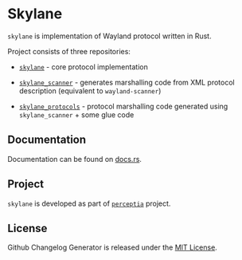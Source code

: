 Skylane
=======

`skylane` is implementation of Wayland protocol written in Rust.

Project consists of three repositories:

 - [`skylane`](https://github.com/perceptia/skylane) - core protocol implementation

 - [`skylane_scanner`](https://github.com/perceptia/skylane_scanner) - generates marshalling code
   from XML protocol description (equivalent to `wayland-scanner`)

 - [`skylane_protocols`](https://github.com/perceptia/skylane_protocols) - protocol marshalling code
   generated using `skylane_scanner` + some glue code

Documentation
-------------

Documentation can be found on [docs.rs](https://docs.rs/skylane_scanner).

Project
-------

`skylane` is developed as part of [`perceptia`](https://github.com/perceptia/perceptia) project.

License
-------

Github Changelog Generator is released under the [MIT License](https://opensource.org/licenses/MIT).
